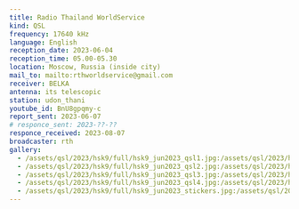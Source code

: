 ```yaml
---
title: Radio Thailand WorldService
kind: QSL
frequency: 17640 kHz
language: English
reception_date: 2023-06-04
reception_time: 05.00-05.30
location: Moscow, Russia (inside city)
mail_to: mailto:rthworldservice@gmail.com
receiver: BELKA
antenna: its telescopic
station: udon_thani
youtube_id: BnU8gpqmy-c
report_sent: 2023-06-07
# responce_sent: 2023-??-??
responce_received: 2023-08-07
broadcaster: rth
gallery:
  - /assets/qsl/2023/hsk9/full/hsk9_jun2023_qsl1.jpg:/assets/qsl/2023/hsk9/small/hsk9_jun2023_qsl1.jpg
  - /assets/qsl/2023/hsk9/full/hsk9_jun2023_qsl2.jpg:/assets/qsl/2023/hsk9/small/hsk9_jun2023_qsl2.jpg
  - /assets/qsl/2023/hsk9/full/hsk9_jun2023_qsl3.jpg:/assets/qsl/2023/hsk9/small/hsk9_jun2023_qsl3.jpg
  - /assets/qsl/2023/hsk9/full/hsk9_jun2023_qsl4.jpg:/assets/qsl/2023/hsk9/small/hsk9_jun2023_qsl4.jpg
  - /assets/qsl/2023/hsk9/full/hsk9_jun2023_stickers.jpg:/assets/qsl/2023/hsk9/small/hsk9_jun2023_stickers.jpg
---
```

